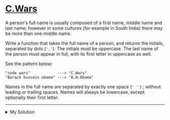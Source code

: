 # [C.Wars](https://www.codewars.com/kata/55968ab32cf633c3f8000008)

A person's full name is usually composed of a first name, middle name and last name; however in some cultures (for
example in South India) there may be more than one middle name.

Write a function that takes the full name of a person, and returns the initials, separated by dots (`'.'`). The initials
must be uppercase. The last name of the person must appear in full, with its first letter in uppercase as well.

See the pattern below:

    "code wars"            ---> "C.Wars"
    "Barack hussein obama" ---> "B.H.Obama"

Names in the full name are separated by exactly one space (`' '` ) ; without leading or trailing spaces. Names will
always be lowercase, except optionally their first letter.

---

<details><summary>My Solution</summary>

```js
function initials(n) {
  return n
    .split(" ")
    .map(
      (v, i, arr) =>
        v.slice(0, 1).toUpperCase() + (i === arr.length - 1 ? v.slice(1) : ""),
    )
    .join(".");
}
```

</details>

